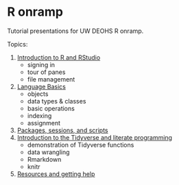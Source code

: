 # R onramp

Tutorial presentations for UW DEOHS R onramp.

Topics: 

1. [Introduction to R and RStudio](Introduction.md)
   - signing in
   - tour of panes
   - file management
2. [Language Basics](r_data_types_language_basics.md)
   - objects
   - data types & classes
   - basic operations
   - indexing
   - assignment
3. [Packages, sessions, and scripts](r_packages_sessions_scripts.md)
4. [Introduction to the Tidyverse and literate programming](r_intro_tidyverse_literate_programming.md)
   - demonstration of Tidyverse functions
   - data wrangling
   - Rmarkdown
   - knitr
5. [Resources and getting help](r_resources_and_getting_help.md)